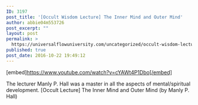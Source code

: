 ```yaml
---
ID: 3197
post_title: '[Occult Wisdom Lecture] The Inner Mind and Outer Mind'
author: abbie04m553726
post_excerpt: ""
layout: post
permalink: >
  https://universalflowuniversity.com/uncategorized/occult-wisdom-lecture-the-inner-mind-and-outer-mind/
published: true
post_date: 2016-10-22 19:49:12
---
```

[embed]https://www.youtube.com/watch?v=cYAWt4P1Dbo[/embed]<br>
<p>The lecturer Manly P. Hall was a master in all the aspects of mental/spiritual development.
[Occult Lecture] The Inner Mind and Outer Mind (by Manly P. Hall)</p>